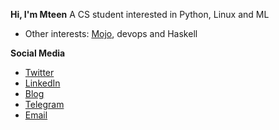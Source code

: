 **Hi, I'm Mteen**
A CS student interested in Python, Linux and ML

- Other interests: [Mojo](https://www.modular.com/mojo), devops and Haskell
  
**Social Media**

- [Twitter](https://twitter.com/mteen_1)
- [LinkedIn](https://www.linkedin.com/in/matin-moharami/)
- [Blog](https://mteen.ir)
- [Telegram](https://t.me/mteen1)
- [Email](mailto:matinmoharami@yahoo.com)
